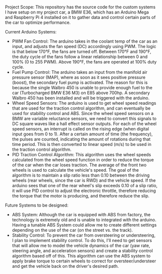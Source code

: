 Project Scope: This repository has the source code for the custom systems I have setup on my project car, a BMW E36, which has an Arduino Mega and Raspberry Pi 4 installed on it to gather data and control certain parts of the car to optimize performance.

Current Arduino Systems:
- PWM Fan Control: The arduino takes in the coolant temp of the car as an input, and adjusts the fan speed (DC) accordingly using PWM. The logic is that below 170°F, the fans are turned off. Between 170°F and 190°F, the duty cycle of the fans follow a linear relationship between 0 and 100% (0 to 255 PWM). Above 190°F, the fans are operated at 100% duty cycle.
- Fuel Pump Control: The arduino takes an input from the manifold air pressure sensor (MAP), where as soon as it sees positive pressure (boost), the secondary fuel pump is activated. The reason for this is because the single Walbro 450 is unable to provide enough fuel to the car (Turbocharged BMW E36 M3) on E85 above 700hp. A secondary Walbro 450 has been installed and will be triggered with the arduino.
- Wheel Speed Sensors: The arduino is used to get wheel speed readings that are used for the traction control algorithm, and can eventually be used for stability control and ABS. Since the wheel speed sensors on a BMW are variable reluctance sensors, we need to convert this signals to DC square waves like a hall effect sensor outputs. For each of the wheel speed sensors, an interrupt is called on the rising edge (when digital input goes from 0 to 1). After a certain amount of time (the frequency), the pulses are counted, indicating the amount of rotations during that time period. This is then converted to linear speed (m/s) to be used in the traction control algorithm.
- PID Traction Control Algorithm: This algorithm uses the wheel speeds calculated from the wheel speed function in order to reduce the torque of the car when the car loses traction. The average of the front two wheels is used to calculate the vehicle's speed. The goal of the algorithm is to maintain a slip ratio less than 0.10 between the driving wheels (rear wheels, since the car is RWD) and the vehicle speed. If the arduino sees that one of the rear wheel's slip exceeds 0.10 of a slip ratio, it will use PID control to adjust the electronic throttle, therefore reducing the torque that the motor is producing, and therefore reduce the slip.

Future Systems to be designed:
- ABS System: Although the car is equipped with ABS from factory, the technology is extremely old and is unable to integrated with the arduino. Having a tunable ABS System could allow me to create different settings depending on the use of the car (on the street vs. the track).
- Stability Control: To prevent the car from oversteering or understeering, I plan to implement stability control. To do this, I'll need to get sensors that will allow me to model the vehicle dynamics of the car (yaw rate, steering angle, and acceleration sensors) and create a stability control algorithm based off of this. This algorithm can use the ABS system to apply brake torque to certain wheels to correct for oversteer/understeer and get the vehicle back on the driver's desired path.
